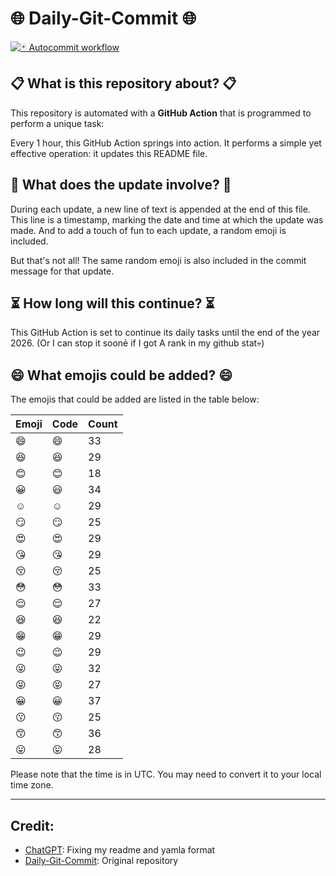 # 🌐 Daily-Git-Commit 🌐

[![🃏 Autocommit workflow](https://github.com/kleqing/git-auto-commit/actions/workflows/main.yaml/badge.svg?event=check_run)](https://github.com/kleqing/git-auto-commit/actions/workflows/main.yaml)

## 📋 What is this repository about? 📋

This repository is automated with a **GitHub Action** that is programmed to perform a unique task:

Every 1 hour, this GitHub Action springs into action. It performs a simple yet effective operation: it updates this README file.

## 🔄 What does the update involve? 🔄

During each update, a new line of text is appended at the end of this file. This line is a timestamp, marking the date and time at which the update was made. And to add a touch of fun to each update, a random emoji is included.

But that's not all! The same random emoji is also included in the commit message for that update.

## ⏳ How long will this continue? ⏳

This GitHub Action is set to continue its daily tasks until the end of the year 2026. (Or I can stop it soonẻ if I got A rank in my github stat💀)

## 😄 What emojis could be added? 😄

The emojis that could be added are listed in the table below:

| Emoji | Code | Count |
| --- | --- | --- |
| 😄 | :smile: | 33 |
| 😆 | :laughing: | 29 |
| 😊 | :blush: | 18 |
| 😀 | :smiley: | 34 |
| ☺️ | :relaxed: | 29 |
| 😏 | :smirk: | 25 |
| 😍 | :heart_eyes: | 29 |
| 😘 | :kissing_heart: | 29 |
| 😚 | :kissing_closed_eyes: | 25 |
| 😳 | :flushed: | 33 |
| 😌 | :relieved: | 27 |
| 😆 | :satisfied: | 22 |
| 😁 | :grin: | 29 |
| 😉 | :wink: | 29 |
| 😜 | :stuck_out_tongue_winking_eye: | 32 |
| 😝 | :stuck_out_tongue_closed_eyes: | 27 |
| 😀 | :grinning: | 37 |
| 😗 | :kissing: | 25 |
| 😙 | :kissing_smiling_eyes: | 36 |
| 😛 | :stuck_out_tongue: | 28 |

Please note that the time is in UTC. You may need to convert it to your local time zone.

---

## Credit:

- [ChatGPT](chatgpt.com): Fixing my readme and yamla format
- [Daily-Git-Commit](https://github.com/diegomarty/daily-git-commit): Original repository

